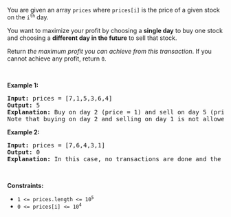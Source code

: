You are given an array `` prices `` where `` prices[i] `` is the price of a given stock on the <code>i<sup>th</sup></code> day.

You want to maximize your profit by choosing a __single day__ to buy one stock and choosing a __different day in the future__ to sell that stock.

Return _the maximum profit you can achieve from this transaction_. If you cannot achieve any profit, return `` 0 ``.

&nbsp;

__Example 1:__

<pre>
<strong>Input:</strong> prices = [7,1,5,3,6,4]
<strong>Output:</strong> 5
<strong>Explanation:</strong> Buy on day 2 (price = 1) and sell on day 5 (price = 6), profit = 6-1 = 5.
Note that buying on day 2 and selling on day 1 is not allowed because you must buy before you sell.
</pre>

__Example 2:__

<pre>
<strong>Input:</strong> prices = [7,6,4,3,1]
<strong>Output:</strong> 0
<strong>Explanation:</strong> In this case, no transactions are done and the max profit = 0.
</pre>

&nbsp;

__Constraints:__

*   <code>1 &lt;= prices.length &lt;= 10<sup>5</sup></code>
*   <code>0 &lt;= prices[i] &lt;= 10<sup>4</sup></code>